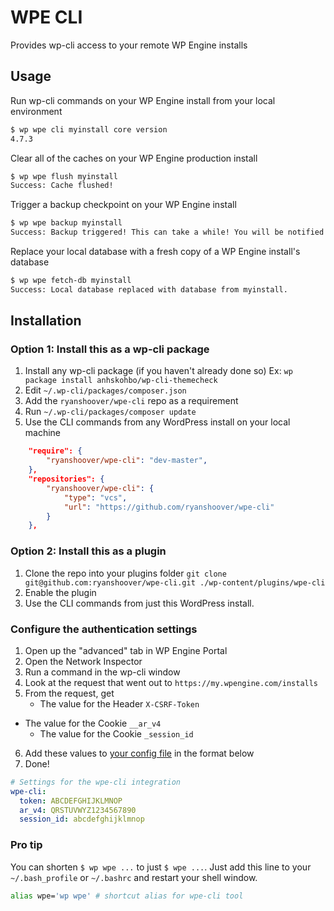 # WPE CLI

Provides wp-cli access to your remote WP Engine installs

## Usage

Run wp-cli commands on your WP Engine install from your local environment

```bash
$ wp wpe cli myinstall core version
4.7.3
```

Clear all of the caches on your WP Engine production install

```bash
$ wp wpe flush myinstall
Success: Cache flushed!
```

Trigger a backup checkpoint on your WP Engine install

```bash
$ wp wpe backup myinstall
Success: Backup triggered! This can take a while! You will be notified at ryan.hoover@wpengine.com when the checkpoint has completed.
```

Replace your local database with a fresh copy of a WP Engine install's database

```bash
$ wp wpe fetch-db myinstall
Success: Local database replaced with database from myinstall.
```

## Installation

### Option 1: Install this as a wp-cli package

1. Install any wp-cli package (if you haven't already done so)
	Ex: `wp package install anhskohbo/wp-cli-themecheck`
2. Edit `~/.wp-cli/packages/composer.json`
3. Add the `ryanshoover/wpe-cli` repo as a requirement
4. Run `~/.wp-cli/packages/composer update`
5. Use the CLI commands from any WordPress install on your local machine

```json
	"require": {
        "ryanshoover/wpe-cli": "dev-master",
    },
	"repositories": {
        "ryanshoover/wpe-cli": {
            "type": "vcs",
            "url": "https://github.com/ryanshoover/wpe-cli"
        }
    },
```

### Option 2: Install this as a plugin

1. Clone the repo into your plugins folder
  `git clone git@github.com:ryanshoover/wpe-cli.git ./wp-content/plugins/wpe-cli`
2. Enable the plugin
3. Use the CLI commands from just this WordPress install.

### Configure the authentication settings

1. Open up the "advanced" tab in WP Engine Portal
2. Open the Network Inspector
3. Run a command in the wp-cli window
4. Look at the request that went out to `https://my.wpengine.com/installs`
5. From the request, get
	* The value for the Header `X-CSRF-Token`
  * The value for the Cookie `__ar_v4`
	* The value for the Cookie `_session_id`
6. Add these values to [your config file](https://make.wordpress.org/cli/handbook/config/#config-files) in the format below
7. Done!

```yaml
# Settings for the wpe-cli integration
wpe-cli:
  token: ABCDEFGHIJKLMNOP
  ar_v4: QRSTUVWYZ1234567890
  session_id: abcdefghijklmnop
```

### Pro tip

You can shorten `$ wp wpe ...` to just `$ wpe ...`. Just add this line to your `~/.bash_profile` or `~/.bashrc` and restart your shell window.

```bash
alias wpe='wp wpe' # shortcut alias for wpe-cli tool
```
